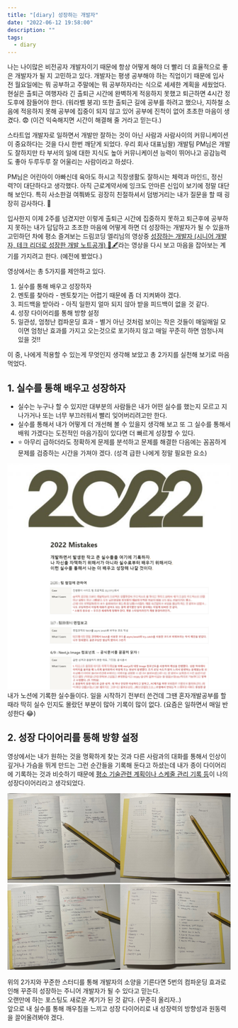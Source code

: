 ```yaml
---
title: "[diary] 성장하는 개발자"
date: "2022-06-12 19:58:00"
description: ""
tags:
  - diary
---
```


나는 나이많은 비전공자 개발자이기 때문에 항상 어떻게 해야 더 빨리 더 효율적으로 좋은 개발자가 될 지 고민하고 있다. 개발자는 평생 공부해야 하는 직업이기 때문에 입사 전 월요일에는 뭐 공부하고 주말에는 뭐 공부하자라는 식으로 세세한 계획을 세웠었다. 현실은 출퇴근 여행자라 긴 출퇴근 시간에 완벽하게 적응하지 못했고 퇴근하면 4시간 정도후에 잠들어야 한다. (워라벨 붕괴) 또한 출퇴근 길에 공부를 하려고 했으나, 지하철 소음에 적응하지 못해 공부에 집중이 되지 않고 있어 공부에 진척이 없어 초초한 마음이 생겼다. 😨 (이건 익숙해지면 시간이 해결해 줄 거라고 믿는다.)

스타트업 개발자로 일하면서 개발만 잘하는 것이 아닌 사람과 사람사이의 커뮤니케이션이 중요하다는 것을 다시 한번 깨닫게 되었다. 우리 회사 대표님왈) 개발팀 PM님은 개발도 잘하지만 타 부서의 일에 대한 지식도 높아 커뮤니케이션 능력이 뛰어나고 공감능력도 좋아 두루두루 잘 어울리는 사람이라고 하셨다.

PM님은 어린아이 아빠신데 육아도 하시고 직장생활도 잘하시는 체력과 마인드, 정신력?이 대단하다고 생각했다. 아직 근로계약서에 잉크도 안마른 신입이 보기에 정말 대단해 보인다. 특히 사소한걸 여쭤봐도 굉장히 친절하셔서 덤벙거리는 내가 질문을 할 때 굉장히 감사하다. 🙏 <br>

입사한지 이제 2주를 넘겼지만 이렇게 출퇴근 시간에 집중하지 못하고 퇴근후에 공부하지 못하는 내가 답답하고 초조한 마음에 어떻게 하면 더 성장하는 개발자가 될 수 있을까 고민하던 차에 평소 즐겨보는 드림코딩 엘리님의 영상중 <a href="https://www.youtube.com/watch?v=T7y6Hl0YZ14" target="_blank">성장하는 개발자 (시니어 개발자, 테크 리더로 성장한 개발 노트공개) 📓🖋</a>라는 영상을 다시 보고 마음을 잡아보는 계기를 가지려고 한다. (예전에 봤었다.)

영상에서는 총 5가지를 제안하고 있다.

1. 실수를 통해 배우고 성장하자
2. 멘토를 찾아라 - 멘토찾기는 어렵기 때문에 좀 더 지켜봐야 겠다.
3. 피드백을 받아라 - 아직 일한지 얼마 되지 않아 받을 피드백이 없을 것 같다.
4. 성장 다이어리를 통해 방향 설정
5. 일관성, 엄청난 컴파운딩 효과 - 별거 아닌 것처럼 보이는 작은 것들이 매일매일 모이면 엄청난 효과를 가지고 오는것으로 포기하지 않고 매일 꾸준히 하면 엄청나져 있을 것!!

이 중, 나에게 적용할 수 있는게 무엇인지 생각해 보았고 총 2가지를 실천해 보기로 마음먹었다.

## 1. 실수를 통해 배우고 성장하자

- 실수는 누구나 할 수 있지만 대부분의 사람들은 내가 어떤 실수를 했는지 모르고 지나가거나 또는 너무 부끄러워서 빨리 잊어버리려고만 한다. <br>
- 실수를 통해서 내가 어떻게 더 개선해 볼 수 있을지 생각해 보고 또 그 실수를 통해서 배워 가겠다는 도전적인 마음가짐이 있다면 더 빠르게 성장할 수 있다. <br>
- ⭐ 아무리 급하더라도 정확하게 문제를 분석하고 문제를 해결한 다음에는 꼼꼼하게 문제를 검증하는 시간을 가져야 겠다. (성격 급한 나에게 정말 필요한 요소)

![실수들](img/mistakes.jpg)
내가 노션에 기록한 실수들이다. 일을 시작하기 전부터 쓴건데 그땐 혼자개발공부를 할 때라 딱히 실수 인지도 몰랐던 부분이 많아 기록이 많이 없다. (요즘은 일하면서 매일 반성한다 😂)

## 2. 성장 다이어리를 통해 방향 설정

영상에서는 내가 원하는 것을 명확하게 찾는 것과 다른 사람과의 대화를 통해서 인상이 깊거나 가슴을 뛰게 만드는 그런 순간들을 기록해 둔다고 하셨는데 내가 종이 다이어리에 기록하는 것과 비슷하기 때문에 <u>평소 기술관련 계획이나 스케줄 관리 기록 등</u>이 나의 성장다이어리라고 생각되었다.

![성장](img/grow.jpg)
![성장](img/grow-2.jpg)

위의 2가지와 꾸준한 스터디를 통해 개발자의 소양을 기른다면 5번의 컴파운딩 효과로 인해 꾸준히 성장하는 주니어 개발자가 될 수 있다고 믿는다. <br>
오랜만에 하는 포스팅도 새로운 계기가 된 것 같다. (꾸준히 올리자..) <br>
앞으로 내 실수를 통해 깨우침을 느끼고 성장 다이어리로 내 성장력의 방향성과 원동력을 끌어올려봐야 겠다.
